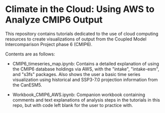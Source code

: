 # Climate in the Cloud: Using AWS to Analyze CMIP6 Output

This repository contains tutorials dedicated to the use of cloud computing resources to create visualizations of output from the Coupled Model Intercomparison Project phase 6 (CMIP6).

Contents are as follows:

- CMIP6_timeseries_map.ipynb: Contains a detailed explanation of using the CMIP6 database holdings via AWS, with the "intake", "intake-esm", and "s3fs" packages. Also shows the user a basic time series visualization using historical and SSP3-7.0 projection information from the CanESM5.

- Workbook_CMIP6_AWS.ipynb: Companion workbook containing comments and text explanations of analysis steps in the tutorials in this repo, but with code left blank for the user to practice with.